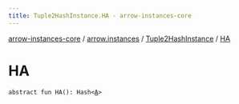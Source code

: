 ```yaml
---
title: Tuple2HashInstance.HA - arrow-instances-core
---
```


[arrow-instances-core](../../index.html) / [arrow.instances](../index.html) / [Tuple2HashInstance](index.html) / [HA](./-h-a.html)

# HA

`abstract fun HA(): Hash<`[`A`](index.html#A)`>`